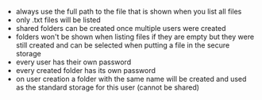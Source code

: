 * always use the full path to the file that is shown when you list all files
* only .txt files will be listed
* shared folders can be created once multiple users were created
* folders won't be shown when listing files if they are empty but they were still created and can be selected when putting a file in the secure storage
* every user has their own password
* every created folder has its own password
* on user creation a folder with the same name will be created and used as the standard storage for this user (cannot be shared)